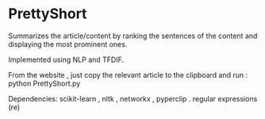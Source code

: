 # PrettyShort
Summarizes the article/content by ranking the sentences of the content and displaying the most prominent ones. 

Implemented using NLP and TFDIF.

From the website , just copy the relevant article to the clipboard and run :
python PrettyShort.py

Dependencies:
scikit-learn ,
nltk ,
networkx ,
pyperclip .
regular expressions (re)
